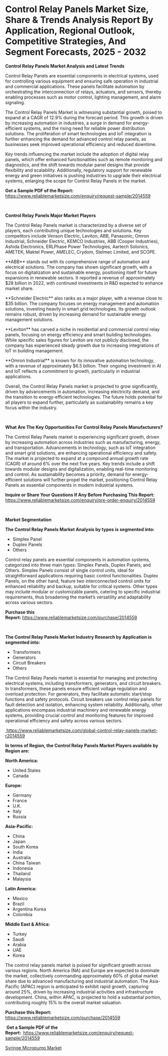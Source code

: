 <p><h1>Control Relay Panels Market Size, Share & Trends Analysis Report By Application, Regional Outlook, Competitive Strategies, And Segment Forecasts, 2025 - 2032</h1></p><p><strong>Control Relay Panels Market Analysis and Latest Trends</strong></p>
<p><p>Control Relay Panels are essential components in electrical systems, used for controlling various equipment and ensuring safe operation in industrial and commercial applications. These panels facilitate automation by orchestrating the interconnection of relays, actuators, and sensors, thereby enabling processes such as motor control, lighting management, and alarm signaling. </p><p>The Control Relay Panels Market is witnessing substantial growth, poised to expand at a CAGR of 12.9% during the forecast period. This growth is driven by increasing automation in industries, a surge in demand for energy-efficient systems, and the rising need for reliable power distribution solutions. The proliferation of smart technologies and IoT integration is further enhancing the demand for advanced control relay panels, as businesses seek improved operational efficiency and reduced downtime. </p><p>Key trends influencing the market include the adoption of digital relay panels, which offer enhanced functionalities such as remote monitoring and diagnostics, and the shift towards modular panel designs that provide flexibility and scalability. Additionally, regulatory support for renewable energy and green initiatives is pushing industries to upgrade their electrical systems, enlarging the scope for Control Relay Panels in the market.</p></p>
<p><strong>Get a Sample PDF of the Report:&nbsp;</strong> <a href="https://www.reliablemarketsize.com/enquiry/request-sample/2014559?utm_campaign=1991&utm_medium=2&utm_source=Github&utm_content=ia&utm_term=17012025&utm_id=control-relay-panels">https://www.reliablemarketsize.com/enquiry/request-sample/2014559</a></p>
<p>&nbsp;</p>
<p><strong>Control Relay Panels Major Market Players</strong></p>
<p><p>The Control Relay Panels market is characterized by a diverse set of players, each contributing unique technologies and solutions. Key competitors include Venson Electric, Leviton, ABB, Panasonic, Omron Industrial, Schneider Electric, KEMCO Industries, ABB (Cooper Industries), Ashida Electronics, ERLPhase Power Technologies, Aartech Solonics, AMETEK, Maktel Power, AMELEC, Crydom, Stelmec Limited, and SCOPE.</p><p>**ABB** stands out with its comprehensive range of automation and electrical solutions. The company has shown significant growth, with a focus on digitalization and sustainable energy, positioning itself for future expansions in renewable sectors. It reported a revenue of approximately $28 billion in 2022, with continued investments in R&D expected to enhance market share.</p><p>**Schneider Electric** also ranks as a major player, with a revenue close to $35 billion. The company focuses on energy management and automation solutions, investing heavily in smart grid technologies. Its growth outlook remains robust, driven by increasing demand for sustainable energy management solutions.</p><p>**Leviton** has carved a niche in residential and commercial control relay panels, focusing on energy efficiency and smart building technologies. While specific sales figures for Leviton are not publicly disclosed, the company has experienced steady growth due to increasing integrations of IoT in building management.</p><p>**Omron Industrial** is known for its innovative automation technology, with a revenue of approximately $6.5 billion. Their ongoing investment in AI and IoT reflects a commitment to growth, particularly in industrial applications.</p><p>Overall, the Control Relay Panels market is projected to grow significantly, driven by advancements in automation, increasing electricity demand, and the transition to energy-efficient technologies. The future holds potential for all players to expand further, particularly as sustainability remains a key focus within the industry.</p></p>
<p>&nbsp;</p>
<p><strong>What Are The Key Opportunities For Control Relay Panels Manufacturers?</strong></p>
<p><p>The Control Relay Panels market is experiencing significant growth, driven by increasing automation across industries such as manufacturing, energy, and transportation. Advancements in technology, such as IoT integration and smart grid solutions, are enhancing operational efficiency and safety. The market is projected to expand at a compound annual growth rate (CAGR) of around 6% over the next five years. Key trends include a shift towards modular designs and digitalization, enabling real-time monitoring and control. As sustainability becomes a priority, demand for energy-efficient solutions will further propel the market, positioning Control Relay Panels as essential components in modern industrial systems.</p></p>
<p><strong>Inquire or Share Your Questions If Any Before Purchasing This Report:</strong> <a href="https://www.reliablemarketsize.com/enquiry/pre-order-enquiry/2014559?utm_campaign=1991&utm_medium=2&utm_source=Github&utm_content=ia&utm_term=17012025&utm_id=control-relay-panels">https://www.reliablemarketsize.com/enquiry/pre-order-enquiry/2014559</a></p>
<p>&nbsp;</p>
<p><strong>Market Segmentation</strong></p>
<p><strong>The Control Relay Panels Market Analysis by types is segmented into:</strong></p>
<p><ul><li>Simplex Panel</li><li>Duplex Panels</li><li>Others</li></ul></p>
<p><p>Control relay panels are essential components in automation systems, categorized into three main types: Simplex Panels, Duplex Panels, and Others. Simplex Panels consist of single control units, ideal for straightforward applications requiring basic control functionalities. Duplex Panels, on the other hand, feature two interconnected control units for enhanced reliability and backup, suitable for critical systems. Other types may include modular or customizable panels, catering to specific industrial requirements, thus broadening the market’s versatility and adaptability across various sectors.</p></p>
<p><strong>Purchase this Report:&nbsp;</strong><a href="https://www.reliablemarketsize.com/purchase/2014559?utm_campaign=1991&utm_medium=2&utm_source=Github&utm_content=ia&utm_term=17012025&utm_id=control-relay-panels">https://www.reliablemarketsize.com/purchase/2014559</a></p>
<p>&nbsp;</p>
<p><strong>The Control Relay Panels Market Industry Research by Application is segmented into:</strong></p>
<p><ul><li>Transformers</li><li>Generators</li><li>Circuit Breakers</li><li>Others</li></ul></p>
<p><p>The Control Relay Panels market is essential for managing and protecting electrical systems, including transformers, generators, and circuit breakers. In transformers, these panels ensure efficient voltage regulation and overload protection. For generators, they facilitate automatic start/stop functions and safety protocols. Circuit breakers use control relay panels for fault detection and isolation, enhancing system reliability. Additionally, other applications encompass industrial machinery and renewable energy systems, providing crucial control and monitoring features for improved operational efficiency and safety across various sectors.</p></p>
<p><a href="https://www.reliablemarketsize.com/global-control-relay-panels-market-r2014559?utm_campaign=1991&utm_medium=2&utm_source=Github&utm_content=ia&utm_term=17012025&utm_id=control-relay-panels">&nbsp;https://www.reliablemarketsize.com/global-control-relay-panels-market-r2014559</a></p>
<p><strong>In terms of Region, the Control Relay Panels Market Players available by Region are:</strong></p>
<p>
    <p> <strong> North America: </strong>
        <ul>
            <li>United States</li>
            <li>Canada</li>
        </ul>
        </p> 
    <p> <strong> Europe: </strong>
        <ul>
            <li>Germany</li>
            <li>France</li>
            <li>U.K.</li>
            <li>Italy</li>
            <li>Russia</li>
        </ul>
        </p> 
    <p> <strong> Asia-Pacific: </strong>
        <ul>
            <li>China</li>
            <li>Japan</li>
            <li>South Korea</li>
            <li>India</li>
            <li>Australia</li>
            <li>China Taiwan</li>
            <li>Indonesia</li>
            <li>Thailand</li>
            <li>Malaysia</li>
        </ul>
        </p> 
    <p> <strong> Latin America: </strong>
        <ul>
            <li>Mexico</li>
            <li>Brazil</li>
            <li>Argentina Korea</li>
            <li>Colombia</li>
        </ul>
        </p> 
    <p> <strong> Middle East & Africa: </strong>
        <ul>
            <li>Turkey</li>
            <li>Saudi</li>
            <li>Arabia</li>
            <li>UAE</li>
            <li>Korea</li>
        </ul>
    </p>
    </p>
<p><p>The control relay panels market is poised for significant growth across various regions. North America (NA) and Europe are expected to dominate the market, collectively commanding approximately 60% of global market share due to advanced manufacturing and industrial automation. The Asia-Pacific (APAC) region is anticipated to exhibit rapid growth, capturing around 25%, driven by increasing industrial activities and infrastructure development. China, within APAC, is projected to hold a substantial portion, contributing roughly 15% to the overall market valuation.</p></p>
<p><strong>Purchase this Report: </strong><a href="https://www.reliablemarketsize.com/purchase/2014559?utm_campaign=1991&utm_medium=2&utm_source=Github&utm_content=ia&utm_term=17012025&utm_id=control-relay-panels">https://www.reliablemarketsize.com/purchase/2014559</a></p>
<p>&nbsp;<strong>Get a Sample PDF of the Report:&nbsp;&nbsp;</strong><a href="https://www.reliablemarketsize.com/enquiry/request-sample/2014559?utm_campaign=1991&utm_medium=2&utm_source=Github&utm_content=ia&utm_term=17012025&utm_id=control-relay-panels">https://www.reliablemarketsize.com/enquiry/request-sample/2014559</a></p>
<p><strong></strong></p>
<p><p><a href="https://github.com/YashRP12/Market-Research-Report-List-7/blob/main/syringe-micropump-market.md?utm_campaign=1991&utm_medium=2&utm_source=Github&utm_content=ia&utm_term=17012025&utm_id=control-relay-panels">Syringe Micropump Market</a></p></p>
